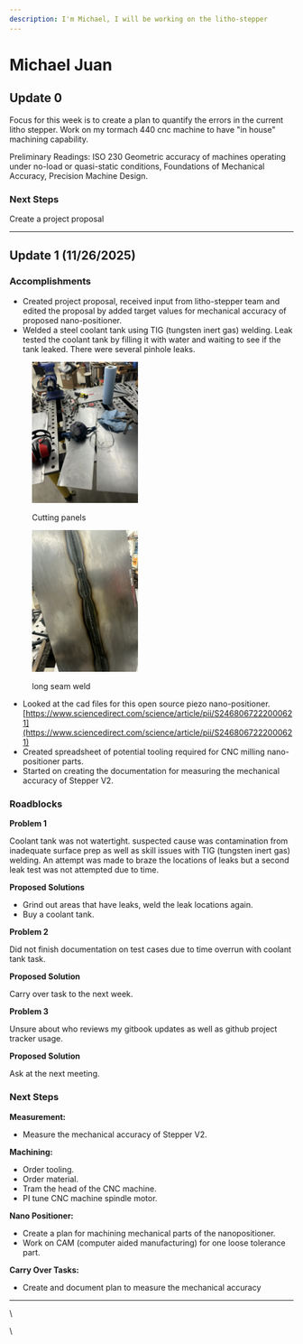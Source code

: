 ```yaml
---
description: I'm Michael, I will be working on the litho-stepper
---
```


# Michael Juan

## **Update 0**

Focus for this week is to create a plan to quantify the errors in the current litho stepper. Work on my tormach 440 cnc machine to have "in house" machining capability.&#x20;

Preliminary Readings: ISO 230 Geometric accuracy of machines operating under no-load or quasi-static conditions, Foundations of Mechanical Accuracy, Precision Machine Design.&#x20;

### Next Steps

Create a project proposal



***

## **Update 1 (11/26/2025)**

### Accomplishments

* Created project proposal, received input from litho-stepper team and edited the proposal by added target values for mechanical accuracy of proposed nano-positioner.
* Welded a steel coolant tank using TIG (tungsten inert gas) welding. Leak tested the coolant tank by filling it with water and waiting to see if the tank leaked. There were several pinhole leaks.

<figure><img src="../../.gitbook/assets/IMG_9420.JPEG" alt="welding panel" width="188"><figcaption><p>Cutting panels</p></figcaption></figure>

<figure><img src="../../.gitbook/assets/IMG_9430.JPEG" alt="" width="188"><figcaption><p>long seam weld</p></figcaption></figure>

* Looked at the cad files for this open source piezo nano-positioner. [https://www.sciencedirect.com/science/article/pii/S2468067222000621](https://www.sciencedirect.com/science/article/pii/S2468067222000621)
* Created spreadsheet of potential tooling required for CNC milling nano-positioner parts.
* Started on creating the documentation for measuring the mechanical accuracy of Stepper V2.&#x20;

### Roadblocks

**Problem 1**

Coolant tank was not watertight. suspected cause was contamination from inadequate surface prep as well as skill issues with TIG (tungsten inert gas) welding. An attempt was made to braze the locations of leaks but a second leak test was not attempted due to time.

**Proposed Solutions**

* Grind out areas that have leaks, weld the leak locations again.
* Buy a coolant tank.

**Problem 2**

Did not finish documentation on test cases due to time overrun with coolant tank task.

**Proposed Solution**

Carry over task to the next week.

**Problem 3**

Unsure about who reviews my gitbook updates as well as github project tracker usage.

**Proposed Solution**

Ask at the next meeting.

### Next Steps

**Measurement:**

* Measure the mechanical accuracy of Stepper V2.

**Machining:**

* Order tooling.
* Order material.
* Tram the head of the CNC machine.
* PI tune CNC machine spindle motor.

**Nano Positioner:**

* Create a plan for machining mechanical parts of the nanopositioner.
* Work on CAM (computer aided manufacturing) for one loose tolerance part.

**Carry Over Tasks:**

* Create and document plan to measure the mechanical accuracy&#x20;



***



\


\














